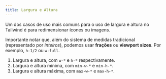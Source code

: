 ```yaml
---
title: Largura e Altura
---
```


Um dos casos de uso mais comuns para o uso de largura e altura no Tailwind é para redimensionar ícones ou imagens.

Importante notar que, além do sistema de medidas tradicional (representado por *inteiros*), podemos usar **frações** ou **viewport sizes**. Por exemplo, `h-1/2` ou `w-full`.

1. Largura e altura, com `w-*` e `h-*` respectivamente.
2. Largura e altura mínima, com `min-w-*` e `min-h-*`.
3. Largura e altura máxima, com `max-w-*` e `max-h-*`.
